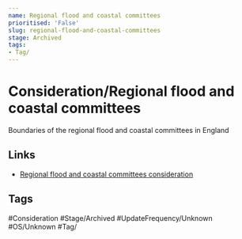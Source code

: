 ```yaml
---
name: Regional flood and coastal committees
prioritised: 'False'
slug: regional-flood-and-coastal-committees
stage: Archived
tags:
- Tag/
---
```


# Consideration/Regional flood and coastal committees

Boundaries of the regional flood and coastal committees in England

## Links

* [Regional flood and coastal committees consideration](https://design.planning.data.gov.uk/planning-consideration/regional-flood-and-coastal-committees)

## Tags

#Consideration #Stage/Archived #UpdateFrequency/Unknown #OS/Unknown #Tag/